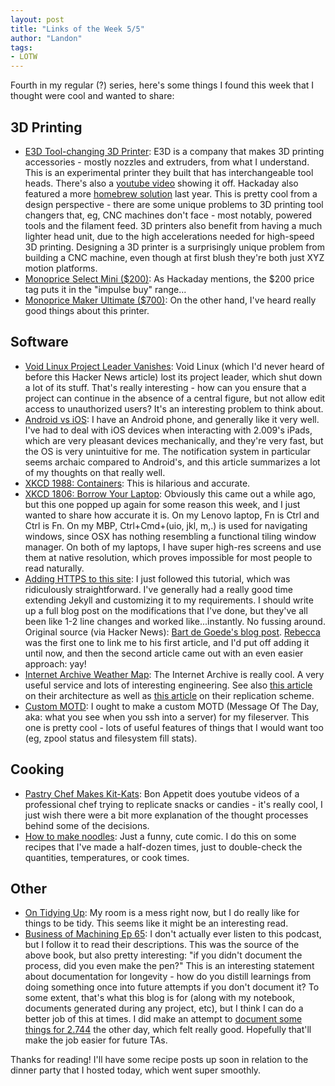 ```yaml
---
layout: post
title: "Links of the Week 5/5"
author: "Landon"
tags:
- LOTW
---
```


Fourth in my regular (?) series, here's some things I found this week that I thought were cool and wanted to share:

## 3D Printing
- [E3D Tool-changing 3D Printer](https://e3d-online.com/blog/?p=657): E3D is a company that makes 3D printing accessories - mostly nozzles and extruders, from what I understand. This is an experimental printer they built that has interchangeable tool heads. There's also a [youtube video](https://www.youtube.com/watch?v=jfopGYO0r-M) showing it off. Hackaday also featured a more [homebrew solution](https://hackaday.com/2017/08/27/3d-printer-tool-changer-gives-you-access-to-lots-of-extruders/) last year. This is pretty cool from a design perspective - there are some unique problems to 3D printing tool changers that, eg, CNC machines don't face - most notably, powered tools and the filament feed. 3D printers also benefit from having a much lighter head unit, due to the high accelerations needed for high-speed 3D printing. Designing a 3D printer is a surprisingly unique problem from building a CNC machine, even though at first blush they're both just XYZ motion platforms.
- [Monoprice Select Mini ($200)](https://hackaday.com/2016/06/13/review-monoprice-mp-select-mini-3d-printer/): As Hackaday mentions, the $200 price tag puts it in the "impulse buy" range...
- [Monoprice Maker Ultimate ($700)](https://hackaday.com/2016/08/30/review-monoprice-maker-ultimate-3d-printer/): On the other hand, I've heard really good things about this printer.


## Software
- [Void Linux Project Leader Vanishes](https://news.ycombinator.com/item?id=16967012): Void Linux (which I'd never heard of before this Hacker News article) lost its project leader, which shut down a lot of its stuff. That's really interesting - how can you ensure that a project can continue in the absence of a central figure, but not allow edit access to unauthorized users? It's an interesting problem to think about.
- [Android vs iOS](https://dogsnog.blog/2018/04/30/i-switched-from-iphone-to-android-1-week-report/): I have an Android phone, and generally like it very well. I've had to deal with iOS devices when interacting with 2.009's iPads, which are very pleasant devices mechanically, and they're very fast, but the OS is very unintuitive for me. The notification system in particular seems archaic compared to Android's, and this article summarizes a lot of my thoughts on that really well.
- [XKCD 1988: Containers](https://xkcd.com/1988/): This is hilarious and accurate.
- [XKCD 1806: Borrow Your Laptop](https://xkcd.com/1806/): Obviously this came out a while ago, but this one popped up again for some reason this week, and I just wanted to share how accurate it is. On my Lenovo laptop, Fn is Ctrl and Ctrl is Fn. On my MBP, Ctrl+Cmd+(uio, jkl, m,.) is used for navigating windows, since OSX has nothing resembling a functional tiling window manager. On both of my laptops, I have super high-res screens and use them at native resolution, which proves impossible for most people to read naturally.
- [Adding HTTPS to this site](https://help.github.com/articles/setting-up-an-apex-domain/#configuring-a-records-with-your-dns-provider): I just followed this tutorial, which was ridiculously straightforward. I've generally had a really good time extending Jekyll and customizing it to my requirements. I should write up a full blog post on the modifications that I've done, but they've all been like 1-2 line changes and worked like...instantly. No fussing around. Original source (via Hacker News): [Bart de Goede's blog post](https://bart.degoe.de/github-pages-and-lets-encrypt/). [Rebecca](http://rebecca.li/) was the first one to link me to his first article, and I'd put off adding it until now, and then the second article came out with an even easier approach: yay!
- [Internet Archive Weather Map](https://monitor.archive.org/weathermap/weathermap.html): The Internet Archive is really cool. A very useful service and lots of interesting engineering. See also [this article](http://highscalability.com/blog/2014/5/19/a-short-on-how-the-wayback-machine-stores-more-pages-than-st.html) on their architecture as well as [this article](https://blog.archive.org/2016/10/25/20000-hard-drives-on-a-mission/) on their replication scheme.
- [Custom MOTD](https://www.reddit.com/r/DataHoarder/comments/8h216w/was_encouraged_to_post_here_this_is_my_motd/?st=jgsqfupl&sh=7a1f8f23): I ought to make a custom MOTD (Message Of The Day, aka: what you see when you ssh into a server) for my fileserver. This one is pretty cool - lots of useful features of things that I would want too (eg, zpool status and filesystem fill stats).


## Cooking
- [Pastry Chef Makes Kit-Kats](https://www.youtube.com/watch?v=4nqJiBRNQuw): Bon Appetit does youtube videos of a professional chef trying to replicate snacks or candies - it's really cool, I just wish there were a bit more explanation of the thought processes behind some of the decisions.
- [How to make noodles](https://i.redd.it/nfc3c04dcwv01.png): Just a funny, cute comic. I do this on some recipes that I've made a half-dozen times, just to double-check the quantities, temperatures, or cook times.


## Other
- [On Tidying Up](https://www.goodreads.com/book/show/22318578-the-life-changing-magic-of-tidying-up): My room is a mess right now, but I do really like for things to be tidy. This seems like it might be an interesting read.
- [Business of Machining Ep 65](http://businessofmachining.libsyn.com/business-of-machining-episode-65): I don't actually ever listen to this podcast, but I follow it to read their descriptions. This was the source of the above book, but also pretty interesting: "if you didn't document the process, did you even make the pen?" This is an interesting statement about documentation for longevity - how do you distill learnings from doing something once into future attempts if you don't document it? To some extent, that's what this blog is for (along with my notebook, documents generated during any project, etc), but I think I can do a better job of this at times. I did make an attempt to [document some things for 2.744](https://github.com/mit2009/2744-general) the other day, which felt really good. Hopefully that'll make the job easier for future TAs.

Thanks for reading! I'll have some recipe posts up soon in relation to the dinner party that I hosted today, which went super smoothly.